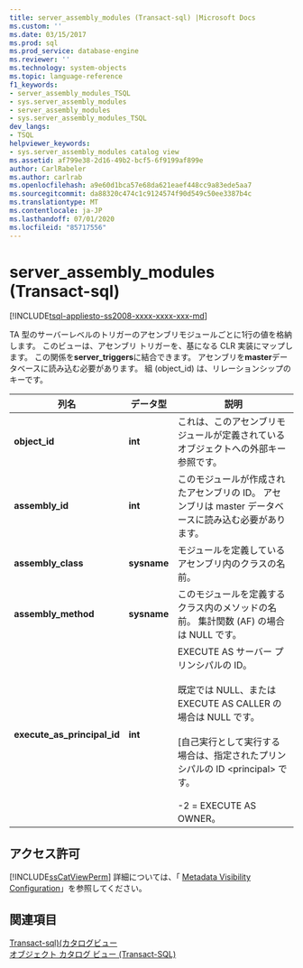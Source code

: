 ```yaml
---
title: server_assembly_modules (Transact-sql) |Microsoft Docs
ms.custom: ''
ms.date: 03/15/2017
ms.prod: sql
ms.prod_service: database-engine
ms.reviewer: ''
ms.technology: system-objects
ms.topic: language-reference
f1_keywords:
- server_assembly_modules_TSQL
- sys.server_assembly_modules
- server_assembly_modules
- sys.server_assembly_modules_TSQL
dev_langs:
- TSQL
helpviewer_keywords:
- sys.server_assembly_modules catalog view
ms.assetid: af799e38-2d16-49b2-bcf5-6f9199af899e
author: CarlRabeler
ms.author: carlrab
ms.openlocfilehash: a9e60d1bca57e68da621eaef448cc9a83ede5aa7
ms.sourcegitcommit: da88320c474c1c9124574f90d549c50ee3387b4c
ms.translationtype: MT
ms.contentlocale: ja-JP
ms.lasthandoff: 07/01/2020
ms.locfileid: "85717556"
---
```

# <a name="sysserver_assembly_modules-transact-sql"></a>server_assembly_modules (Transact-sql)
[!INCLUDE[tsql-appliesto-ss2008-xxxx-xxxx-xxx-md](../../includes/applies-to-version/sqlserver.md)]

  TA 型のサーバーレベルのトリガーのアセンブリモジュールごとに1行の値を格納します。 このビューは、アセンブリ トリガーを、基になる CLR 実装にマップします。 この関係を**server_triggers**に結合できます。 アセンブリを**master**データベースに読み込む必要があります。 組 (object_id) は、リレーションシップのキーです。  
  
|列名|データ型|説明|  
|-----------------|---------------|-----------------|  
|**object_id**|**int**|これは、このアセンブリモジュールが定義されているオブジェクトへの外部キー参照です。|  
|**assembly_id**|**int**|このモジュールが作成されたアセンブリの ID。 アセンブリは master データベースに読み込む必要があります。|  
|**assembly_class**|**sysname**|モジュールを定義しているアセンブリ内のクラスの名前。|  
|**assembly_method**|**sysname**|このモジュールを定義するクラス内のメソッドの名前。 集計関数 (AF) の場合は NULL です。|  
|**execute_as_principal_id**|**int**|EXECUTE AS サーバー プリンシパルの ID。<br /><br /> 既定では NULL、または EXECUTE AS CALLER の場合は NULL です。<br /><br /> [自己実行として実行する場合は、指定されたプリンシパルの ID \<principal> です。<br /><br /> -2 = EXECUTE AS OWNER。|  
  
## <a name="permissions"></a>アクセス許可  
 [!INCLUDE[ssCatViewPerm](../../includes/sscatviewperm-md.md)] 詳細については、「 [Metadata Visibility Configuration](../../relational-databases/security/metadata-visibility-configuration.md)」を参照してください。  
  
## <a name="see-also"></a>関連項目  
 [Transact-sql&#41;&#40;カタログビュー](../../relational-databases/system-catalog-views/catalog-views-transact-sql.md)   
 [オブジェクト カタログ ビュー &#40;Transact-SQL&#41;](../../relational-databases/system-catalog-views/object-catalog-views-transact-sql.md)  
  
  
